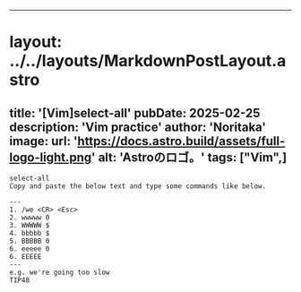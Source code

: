 
---
# layout: ../../layouts/MarkdownPostLayout.astro
title: '[Vim]select-all'
pubDate: 2025-02-25
description: 'Vim practice'
author: 'Noritaka'
image:
    url: 'https://docs.astro.build/assets/full-logo-light.png'
    alt: 'Astroのロゴ。'
tags: ["Vim",]
---

```
select-all
Copy and paste the below text and type some commands like below.

---
1. /we <CR> <Esc>
2. wwwww 0
3. WWWWW $ 
4. bbbbb $ 
5. BBBBB 0
6. eeeee 0
6. EEEEE 
---
e.g. we're going too slow
TIP48 
```
